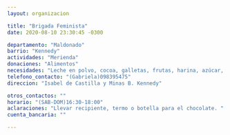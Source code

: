 ```yaml
---
layout: organizacion

title: "Brigada Feminista"
date: 2020-08-10 23:30:45 -0300

departamento: "Maldonado"
barrio: "Kennedy"
actividades: "Merienda"
donaciones: "Alimentos"
necesidades: "Leche en polvo, cocoa, galletas, frutas, harina, azúcar, maicena, mermeladas, dulces"
telefono_contacto: "(Gabriela)098395475"
direccion: "Isabel de Castilla y Minas B. Kennedy"

otros_contactos: ""
horario: "(SAB-DOM)16:30-18:00"
aclaraciones: "Llevar recipiente, termo o botella para el chocolate. "
cuenta_bancaria: ""

---
```

